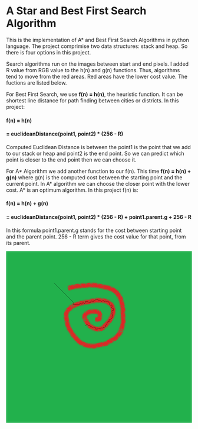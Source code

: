 # A Star and Best First Search Algorithm
This is the implementation of A* and Best First Search Algorithms in python language. The project comprimise two data structures: stack and heap. So there is four options in this project.

Search algorithms run on the images between start and end pixels. I added R value from RGB value to the h(n) and g(n) functions. Thus, algorithms tend to move from the red areas. Red areas have the lower cost value. The fuctions are listed below.

For Best First Search, we use **f(n) = h(n)**, the heuristic function. It can be shortest line distance for path finding between cities or districts. In this project:

#### f(n) = h(n) 
####      = euclideanDistance(point1, point2) * (256 - R)

Computed Euclidean Distance is between the point1 is the point that we add to our stack or heap and point2 is the end point. So we can predict which point is closer to the end point then we can choose it.

For A* Algorithm we add another function to our f(n). This time **f(n) = h(n) + g(n)** where g(n) is the computed cost between the starting point and the current point. In A* algorithm we can choose the closer point with the lower cost. A* is an optimum algorithm. In this project f(n) is:

#### f(n) = h(n) + g(n)
####      = euclideanDistance(point1, point2) * (256 - R) + point1.parent.g + 256 - R

In this formula point1.parent.g stands for the cost between starting point and the parent point. 256 - R term gives the cost value for that point, from its parent.

![Best First Search implemetation](screenshots/bfs.png)

